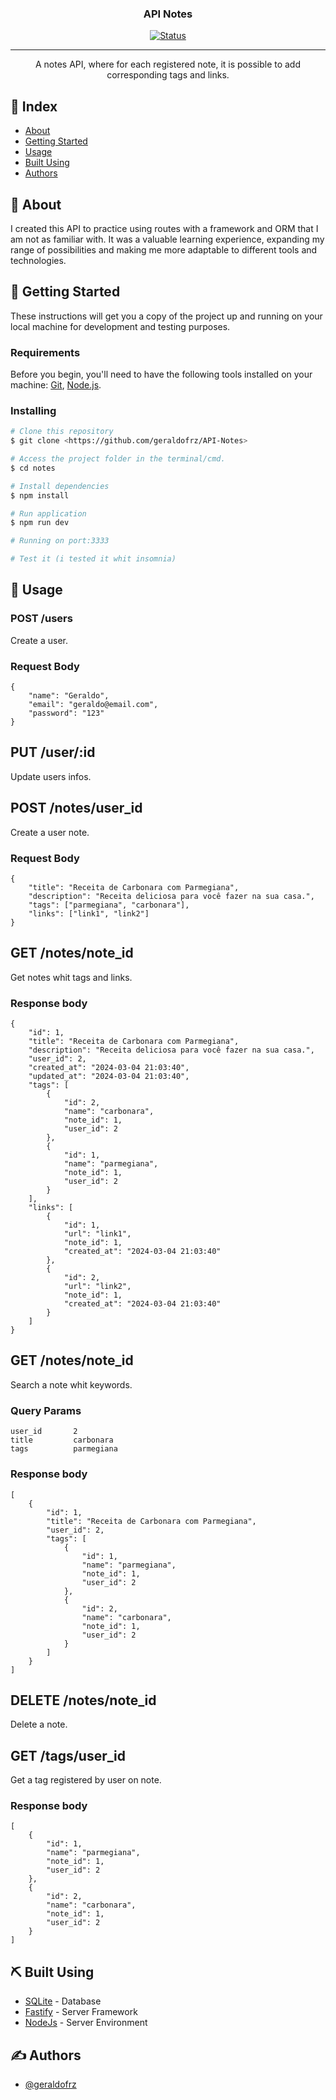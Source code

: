 <h3 align="center">API Notes</h3>

<div align="center">

[![Status](https://img.shields.io/badge/status-active-success.svg)]()

</div>

---

<p align="center">A notes API, where for each registered note, it is possible to add corresponding tags and links.
    <br> 
</p>

## 📝 Index

- [About](#about)
- [Getting Started](#getting_started)
- [Usage](#usage)
- [Built Using](#built_using)
- [Authors](#authors)

## 🧐 About <a name = "about"></a>

I created this API to practice using routes with a framework and ORM that I am not as familiar with. It was a valuable learning experience, expanding my range of possibilities and making me more adaptable to different tools and technologies.

## 🏁 Getting Started <a name = "getting_started"></a>

These instructions will get you a copy of the project up and running on your local machine for development and testing purposes. 

### Requirements

Before you begin, you'll need to have the following tools installed on your machine: [Git](https://git-scm.com), [Node.js](https://nodejs.org/en/). 

### Installing

```bash
# Clone this repository
$ git clone <https://github.com/geraldofrz/API-Notes>

# Access the project folder in the terminal/cmd.
$ cd notes

# Install dependencies
$ npm install

# Run application
$ npm run dev 

# Running on port:3333

# Test it (i tested it whit insomnia)
```



## 🎈 Usage <a name="usage"></a>

### POST /users
Create a user.

### Request Body
```
{
	"name": "Geraldo",
	"email": "geraldo@email.com",
	"password": "123"
}
```

## PUT /user/:id
Update users infos.


## POST /notes/user_id
Create a user note.

### Request Body
```
{
	"title": "Receita de Carbonara com Parmegiana",
	"description": "Receita deliciosa para você fazer na sua casa.",
	"tags": ["parmegiana", "carbonara"],
	"links": ["link1", "link2"]
}
```

## GET /notes/note_id
Get notes whit tags and links.

### Response body
```
{
	"id": 1,
	"title": "Receita de Carbonara com Parmegiana",
	"description": "Receita deliciosa para você fazer na sua casa.",
	"user_id": 2,
	"created_at": "2024-03-04 21:03:40",
	"updated_at": "2024-03-04 21:03:40",
	"tags": [
		{
			"id": 2,
			"name": "carbonara",
			"note_id": 1,
			"user_id": 2
		},
		{
			"id": 1,
			"name": "parmegiana",
			"note_id": 1,
			"user_id": 2
		}
	],
	"links": [
		{
			"id": 1,
			"url": "link1",
			"note_id": 1,
			"created_at": "2024-03-04 21:03:40"
		},
		{
			"id": 2,
			"url": "link2",
			"note_id": 1,
			"created_at": "2024-03-04 21:03:40"
		}
	]
}
```
## GET /notes/note_id 
Search a note whit keywords.

### Query Params
```
user_id       2
title         carbonara
tags          parmegiana
```

### Response body
```
[
	{
		"id": 1,
		"title": "Receita de Carbonara com Parmegiana",
		"user_id": 2,
		"tags": [
			{
				"id": 1,
				"name": "parmegiana",
				"note_id": 1,
				"user_id": 2
			},
			{
				"id": 2,
				"name": "carbonara",
				"note_id": 1,
				"user_id": 2
			}
		]
	}
]
```

## DELETE /notes/note_id
Delete a note.

## GET /tags/user_id
Get a tag registered by user on note.

### Response body
```
[
	{
		"id": 1,
		"name": "parmegiana",
		"note_id": 1,
		"user_id": 2
	},
	{
		"id": 2,
		"name": "carbonara",
		"note_id": 1,
		"user_id": 2
	}
]
```

## ⛏️ Built Using <a name = "built_using"></a>

- [SQLite](https://www.sqlite.org/) - Database
- [Fastify](https://expressjs.com/) - Server Framework
- [NodeJs](https://nodejs.org/en/) - Server Environment

## ✍️ Authors <a name = "authors"></a>

- [@geraldofrz](https://github.com/geraldofrz) 



